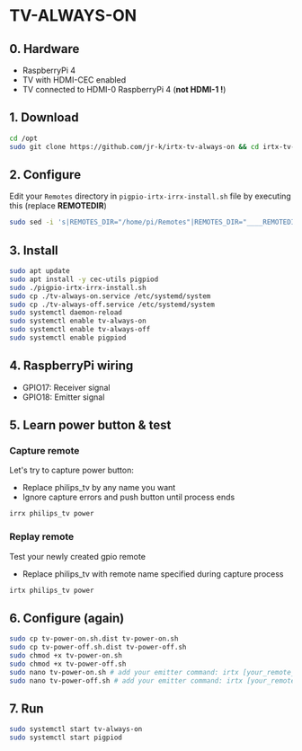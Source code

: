 TV-ALWAYS-ON
=

## 0. Hardware
- RaspberryPi 4
- TV with HDMI-CEC enabled
- TV connected to HDMI-0 RaspberryPi 4 (**not HDMI-1 !**)

## 1. Download
```bash
cd /opt
sudo git clone https://github.com/jr-k/irtx-tv-always-on && cd irtx-tv-always-on
```

## 2. Configure
Edit your `Remotes` directory in `pigpio-irtx-irrx-install.sh` file by executing this (replace ____REMOTEDIR____)
```bash
sudo sed -i 's|REMOTES_DIR="/home/pi/Remotes"|REMOTES_DIR="____REMOTEDIR____"|g' pigpio-irtx-irrx-install.sh
```

## 3. Install
```bash
sudo apt update
sudo apt install -y cec-utils pigpiod
sudo ./pigpio-irtx-irrx-install.sh
sudo cp ./tv-always-on.service /etc/systemd/system
sudo cp ./tv-always-off.service /etc/systemd/system
sudo systemctl daemon-reload
sudo systemctl enable tv-always-on
sudo systemctl enable tv-always-off
sudo systemctl enable pigpiod
```

## 4. RaspberryPi wiring

- GPIO17: Receiver signal
- GPIO18: Emitter signal

## 5. Learn power button & test

### Capture remote
Let's try to capture power button:
- Replace philips_tv by any name you want
- Ignore capture errors and push button until process ends
```bash
irrx philips_tv power
```

### Replay remote
Test your newly created gpio remote
- Replace philips_tv with remote name specified during capture process
```bash
irtx philips_tv power
```


## 6. Configure (again)
```bash
sudo cp tv-power-on.sh.dist tv-power-on.sh
sudo cp tv-power-off.sh.dist tv-power-off.sh
sudo chmod +x tv-power-on.sh
sudo chmod +x tv-power-off.sh
sudo nano tv-power-on.sh # add your emitter command: irtx [your_remote_name] power
sudo nano tv-power-off.sh # add your emitter command: irtx [your_remote_name] power
```


## 7. Run
```bash
sudo systemctl start tv-always-on
sudo systemctl start pigpiod
```


